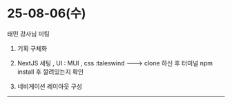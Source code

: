 # 25-08-06(수)

태민 강사님 미팅

1. 기획 구체화
2. NextJS 세팅 , 
UI : MUI , 
css :taleswind   ---> clone 하신 후  터미널 npm install 후 깔려있는지 확인




3. 네비게이션 레이아웃 구성


---

